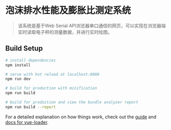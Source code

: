 # 泡沫排水性能及膨胀比测定系统

> 该系统是基于Web Serial API浏览器串口通信的网页，可以实现在浏览器端实时读取电子秤的测量数据，并进行实时绘图。

## Build Setup

``` bash
# install dependencies
npm install

# serve with hot reload at localhost:8080
npm run dev

# build for production with minification
npm run build

# build for production and view the bundle analyzer report
npm run build --report
```

For a detailed explanation on how things work, check out the [guide](http://vuejs-templates.github.io/webpack/) and [docs for vue-loader](http://vuejs.github.io/vue-loader).

